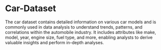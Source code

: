 # Car-Dataset
The car dataset contains detailed information on various car models and is commonly used in data analysis to understand trends, patterns, and correlations within the automobile industry. It includes attributes like make, model, year, engine size, fuel type, and more, enabling analysts to derive valuable insights and perform in-depth analyses.
